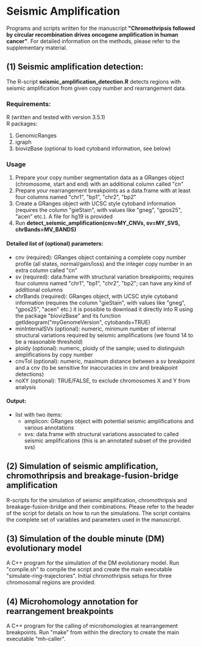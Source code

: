 # Seismic Amplification
Programs and scripts written for the manuscript **"Chromothripsis followed by circular recombination drives oncogene amplification in human cancer"**. For detailed information on the methods, please refer to the supplementary material.

## (1) Seismic amplification detection:

The R-script **seismic_amplification_detection.R** detects regions with seismic amplification from given copy number and rearrangement data.

### Requirements:
R (written and tested with version 3.5.1)  
R packages:  
1. GenomicRanges
2. igraph
3. biovizBase (optional to load cytoband information, see below)

### Usage
1. Prepare your copy number segmentation data as a GRanges object (chromosome, start and end) with an additional column called "cn"
2. Prepare your rearrangement breakpoints as a data.frame with at least four columns named "chr1", "bp1", "chr2", "bp2"
3. Create a GRanges object with UCSC style cytoband information (requires the column "gieStain", with values like "gneg", "gpos25", "acen" etc.). A file for hg19 is provided
4. Run **detect_seismic_amplification(cnv=MY_CNVs, sv=MY_SVS, chrBands=MV_BANDS)**

#### Detailed list of (optional) parameters:

- cnv (required): GRanges object containing a complete copy number profile (all states, normal/gain/loss) and the integer copy number in an extra column called "cn"
- sv (required): data.frame with structural variation breakpoints; requires four columns named "chr1", "bp1", "chr2", "bp2"; can have any kind of additional columns
- chrBands (required): GRanges object, with UCSC style cytoband information (requires the column "gieStain", with values like "gneg", "gpos25", "acen" etc.) it is possible to download it directly into R using the package "biovizBase" and its function getIdeogram("myGenomeVersion", cytobands=TRUE)
- minInternalSVs (optional): numeric, minimum number of internal structural variations required by seismic amplifications (we found 14 to be a reasonable threshold)
- ploidy (optional): numeric, ploidy of the sample; used to distinguish amplifications by copy number
- cnvTol (optional): numeric, maximum distance between a sv breakpoint and a cnv (to be sensitive for inaccuracies in cnv and breakpoint detections)
- noXY (optional): TRUE/FALSE, to exclude chromosomes X and Y from analysis

#### Output:
- list with two items:
  - amplicon: GRanges object with potential seismic amplifications and various annotations
  - svs: data.frame with structural variations associated to called seismic amplifications (this is an annotated subset of the provided svs)


## (2) Simulation of seismic amplification, chromothripsis and breakage-fusion-bridge amplification
R-scripts for the simulation of seismic amplification, chromothripsis and breakage-fusion-bridge and 
their combinations. Please refer to the header of the script for details on how to run the 
simulations. The script contains the complete set of variables and parameters used in the manuscript.

## (3) Simulation of the double minute (DM) evolutionary model
A C++ program for the simulation of the DM evolutionary model. Run "compile.sh" to compile the script 
and create the main executable "simulate-ring-trajectories". Initial chromothripsis setups for three 
chromosomal regions are provided.

## (4) Microhomology annotation for rearrangement breakpoints
A C++ program for the calling of microhomologies at rearrangement breakpoints. Run "make" from 
within the directory to create the main executable "mh-caller".
